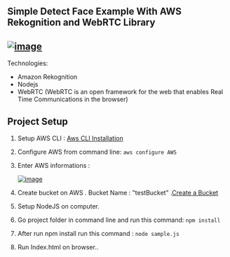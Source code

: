 
Simple Detect Face Example With AWS Rekognition and WebRTC Library
-------------

[![image](http://i.hizliresim.com/7qL6DN.png)](http://hizliresim.com/7qL6DN)
-------------

Technologies: 

 - Amazon Rekognition
 - Nodejs
 - WebRTC (WebRTC is an open framework for the web that enables Real Time Communications in the browser)

Project Setup
-------------
 1. Setup AWS CLI : [Aws CLI Installation](http://docs.aws.amazon.com/cli/latest/userguide/installing.html)
 2. Configure AWS from command line:  `aws configure AWS`    
 3. Enter AWS informations : 
 
 
 
    [![image](http://i.hizliresim.com/GBJ90Z.png)](http://hizliresim.com/GBJ90Z)     
    
 4. Create bucket on AWS . Bucket Name : "testBucket" .[Create a Bucket](http://docs.aws.amazon.com/AmazonS3/latest/gsg/CreatingABucket.html)
 5. Setup NodeJS on computer.
 6. Go project folder in command line and run this command: `npm install`
 7. After run npm install run this command : `node sample.js`
 8. Run Index.html on browser..

